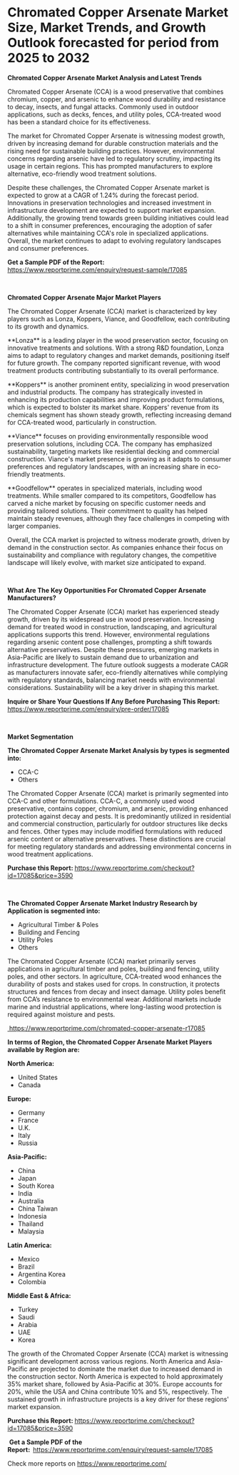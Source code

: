 <p><h1>Chromated Copper Arsenate Market Size, Market Trends, and Growth Outlook forecasted for period from 2025 to 2032</h1></p><p><strong>Chromated Copper Arsenate Market Analysis and Latest Trends</strong></p>
<p><p>Chromated Copper Arsenate (CCA) is a wood preservative that combines chromium, copper, and arsenic to enhance wood durability and resistance to decay, insects, and fungal attacks. Commonly used in outdoor applications, such as decks, fences, and utility poles, CCA-treated wood has been a standard choice for its effectiveness.</p><p>The market for Chromated Copper Arsenate is witnessing modest growth, driven by increasing demand for durable construction materials and the rising need for sustainable building practices. However, environmental concerns regarding arsenic have led to regulatory scrutiny, impacting its usage in certain regions. This has prompted manufacturers to explore alternative, eco-friendly wood treatment solutions.</p><p>Despite these challenges, the Chromated Copper Arsenate market is expected to grow at a CAGR of 1.24% during the forecast period. Innovations in preservation technologies and increased investment in infrastructure development are expected to support market expansion. Additionally, the growing trend towards green building initiatives could lead to a shift in consumer preferences, encouraging the adoption of safer alternatives while maintaining CCA's role in specialized applications. Overall, the market continues to adapt to evolving regulatory landscapes and consumer preferences.</p></p>
<p><strong>Get a Sample PDF of the Report:&nbsp;</strong> <a href="https://www.reportprime.com/enquiry/request-sample/17085?utm_campaign=3223&utm_medium=2&utm_source=Github&utm_content=ia&utm_term=18032025&utm_id=chromated-copper-arsenate">https://www.reportprime.com/enquiry/request-sample/17085</a></p>
<p>&nbsp;</p>
<p><strong>Chromated Copper Arsenate Major Market Players</strong></p>
<p><p>The Chromated Copper Arsenate (CCA) market is characterized by key players such as Lonza, Koppers, Viance, and Goodfellow, each contributing to its growth and dynamics. </p><p>**Lonza** is a leading player in the wood preservation sector, focusing on innovative treatments and solutions. With a strong R&D foundation, Lonza aims to adapt to regulatory changes and market demands, positioning itself for future growth. The company reported significant revenue, with wood treatment products contributing substantially to its overall performance.</p><p>**Koppers** is another prominent entity, specializing in wood preservation and industrial products. The company has strategically invested in enhancing its production capabilities and improving product formulations, which is expected to bolster its market share. Koppers' revenue from its chemicals segment has shown steady growth, reflecting increasing demand for CCA-treated wood, particularly in construction.</p><p>**Viance** focuses on providing environmentally responsible wood preservation solutions, including CCA. The company has emphasized sustainability, targeting markets like residential decking and commercial construction. Viance's market presence is growing as it adapts to consumer preferences and regulatory landscapes, with an increasing share in eco-friendly treatments.</p><p>**Goodfellow** operates in specialized materials, including wood treatments. While smaller compared to its competitors, Goodfellow has carved a niche market by focusing on specific customer needs and providing tailored solutions. Their commitment to quality has helped maintain steady revenues, although they face challenges in competing with larger companies.</p><p>Overall, the CCA market is projected to witness moderate growth, driven by demand in the construction sector. As companies enhance their focus on sustainability and compliance with regulatory changes, the competitive landscape will likely evolve, with market size anticipated to expand.</p></p>
<p>&nbsp;</p>
<p><strong>What Are The Key Opportunities For Chromated Copper Arsenate Manufacturers?</strong></p>
<p><p>The Chromated Copper Arsenate (CCA) market has experienced steady growth, driven by its widespread use in wood preservation. Increasing demand for treated wood in construction, landscaping, and agricultural applications supports this trend. However, environmental regulations regarding arsenic content pose challenges, prompting a shift towards alternative preservatives. Despite these pressures, emerging markets in Asia-Pacific are likely to sustain demand due to urbanization and infrastructure development. The future outlook suggests a moderate CAGR as manufacturers innovate safer, eco-friendly alternatives while complying with regulatory standards, balancing market needs with environmental considerations. Sustainability will be a key driver in shaping this market.</p></p>
<p><strong>Inquire or Share Your Questions If Any Before Purchasing This Report:</strong> <a href="https://www.reportprime.com/enquiry/pre-order/17085?utm_campaign=3223&utm_medium=2&utm_source=Github&utm_content=ia&utm_term=18032025&utm_id=chromated-copper-arsenate">https://www.reportprime.com/enquiry/pre-order/17085</a></p>
<p>&nbsp;</p>
<p><strong>Market Segmentation</strong></p>
<p><strong>The Chromated Copper Arsenate Market Analysis by types is segmented into:</strong></p>
<p><ul><li>CCA-C</li><li>Others</li></ul></p>
<p><p>The Chromated Copper Arsenate (CCA) market is primarily segmented into CCA-C and other formulations. CCA-C, a commonly used wood preservative, contains copper, chromium, and arsenic, providing enhanced protection against decay and pests. It is predominantly utilized in residential and commercial construction, particularly for outdoor structures like decks and fences. Other types may include modified formulations with reduced arsenic content or alternative preservatives. These distinctions are crucial for meeting regulatory standards and addressing environmental concerns in wood treatment applications.</p></p>
<p><strong>Purchase this Report:&nbsp;</strong><a href="https://www.reportprime.com/checkout?id=17085&price=3590&utm_campaign=3223&utm_medium=2&utm_source=Github&utm_content=ia&utm_term=18032025&utm_id=chromated-copper-arsenate">https://www.reportprime.com/checkout?id=17085&price=3590</a></p>
<p>&nbsp;</p>
<p><strong>The Chromated Copper Arsenate Market Industry Research by Application is segmented into:</strong></p>
<p><ul><li>Agricultural Timber & Poles</li><li>Building and Fencing</li><li>Utility Poles</li><li>Others</li></ul></p>
<p><p>The Chromated Copper Arsenate (CCA) market primarily serves applications in agricultural timber and poles, building and fencing, utility poles, and other sectors. In agriculture, CCA-treated wood enhances the durability of posts and stakes used for crops. In construction, it protects structures and fences from decay and insect damage. Utility poles benefit from CCA’s resistance to environmental wear. Additional markets include marine and industrial applications, where long-lasting wood protection is required against moisture and pests.</p></p>
<p><a href="https://www.reportprime.com/chromated-copper-arsenate-r17085?utm_campaign=3223&utm_medium=2&utm_source=Github&utm_content=ia&utm_term=18032025&utm_id=chromated-copper-arsenate">&nbsp;https://www.reportprime.com/chromated-copper-arsenate-r17085</a></p>
<p><strong>In terms of Region, the Chromated Copper Arsenate Market Players available by Region are:</strong></p>
<p>
    <p> <strong> North America: </strong>
        <ul>
            <li>United States</li>
            <li>Canada</li>
        </ul>
        </p> 
    <p> <strong> Europe: </strong>
        <ul>
            <li>Germany</li>
            <li>France</li>
            <li>U.K.</li>
            <li>Italy</li>
            <li>Russia</li>
        </ul>
        </p> 
    <p> <strong> Asia-Pacific: </strong>
        <ul>
            <li>China</li>
            <li>Japan</li>
            <li>South Korea</li>
            <li>India</li>
            <li>Australia</li>
            <li>China Taiwan</li>
            <li>Indonesia</li>
            <li>Thailand</li>
            <li>Malaysia</li>
        </ul>
        </p> 
    <p> <strong> Latin America: </strong>
        <ul>
            <li>Mexico</li>
            <li>Brazil</li>
            <li>Argentina Korea</li>
            <li>Colombia</li>
        </ul>
        </p> 
    <p> <strong> Middle East & Africa: </strong>
        <ul>
            <li>Turkey</li>
            <li>Saudi</li>
            <li>Arabia</li>
            <li>UAE</li>
            <li>Korea</li>
        </ul>
    </p>
    </p>
<p><p>The growth of the Chromated Copper Arsenate (CCA) market is witnessing significant development across various regions. North America and Asia-Pacific are projected to dominate the market due to increased demand in the construction sector. North America is expected to hold approximately 35% market share, followed by Asia-Pacific at 30%. Europe accounts for 20%, while the USA and China contribute 10% and 5%, respectively. The sustained growth in infrastructure projects is a key driver for these regions' market expansion.</p></p>
<p><strong>Purchase this Report: </strong><a href="https://www.reportprime.com/checkout?id=17085&price=3590&utm_campaign=3223&utm_medium=2&utm_source=Github&utm_content=ia&utm_term=18032025&utm_id=chromated-copper-arsenate">https://www.reportprime.com/checkout?id=17085&price=3590</a></p>
<p>&nbsp;<strong>Get a Sample PDF of the Report:&nbsp;&nbsp;</strong><a href="https://www.reportprime.com/enquiry/request-sample/17085?utm_campaign=3223&utm_medium=2&utm_source=Github&utm_content=ia&utm_term=18032025&utm_id=chromated-copper-arsenate">https://www.reportprime.com/enquiry/request-sample/17085</a></p>
<p><strong></strong></p>
<p>Check more reports on <a href="https://www.reportprime.com/?utm_campaign=3223&utm_medium=2&utm_source=Github&utm_content=ia&utm_term=18032025&utm_id=chromated-copper-arsenate">https://www.reportprime.com/</a></p>